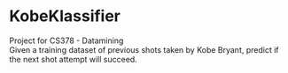 # KobeKlassifier

Project for CS378 - Datamining <br />
Given a training dataset of previous shots taken by Kobe Bryant, predict if the next shot attempt will succeed. 
